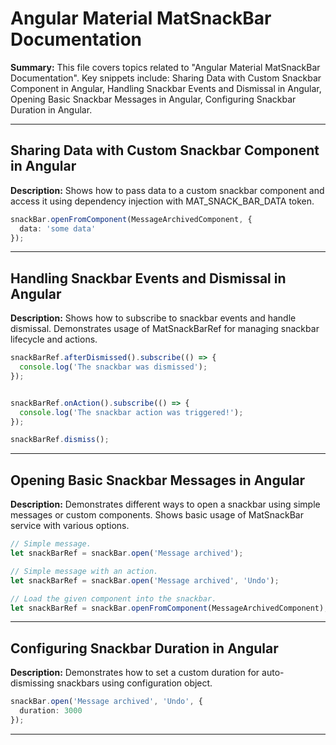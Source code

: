 # Angular Material MatSnackBar Documentation

**Summary:** This file covers topics related to "Angular Material MatSnackBar Documentation". Key snippets include: Sharing Data with Custom Snackbar Component in Angular, Handling Snackbar Events and Dismissal in Angular, Opening Basic Snackbar Messages in Angular, Configuring Snackbar Duration in Angular.

---

## Sharing Data with Custom Snackbar Component in Angular

**Description:** Shows how to pass data to a custom snackbar component and access it using dependency injection with MAT_SNACK_BAR_DATA token.

```typescript
snackBar.openFromComponent(MessageArchivedComponent, {
  data: 'some data'
});
```

---

## Handling Snackbar Events and Dismissal in Angular

**Description:** Shows how to subscribe to snackbar events and handle dismissal. Demonstrates usage of MatSnackBarRef for managing snackbar lifecycle and actions.

```typescript
snackBarRef.afterDismissed().subscribe(() => {
  console.log('The snackbar was dismissed');
});


snackBarRef.onAction().subscribe(() => {
  console.log('The snackbar action was triggered!');
});

snackBarRef.dismiss();
```

---

## Opening Basic Snackbar Messages in Angular

**Description:** Demonstrates different ways to open a snackbar using simple messages or custom components. Shows basic usage of MatSnackBar service with various options.

```typescript
// Simple message.
let snackBarRef = snackBar.open('Message archived');

// Simple message with an action.
let snackBarRef = snackBar.open('Message archived', 'Undo');

// Load the given component into the snackbar.
let snackBarRef = snackBar.openFromComponent(MessageArchivedComponent);
```

---

## Configuring Snackbar Duration in Angular

**Description:** Demonstrates how to set a custom duration for auto-dismissing snackbars using configuration object.

```typescript
snackBar.open('Message archived', 'Undo', {
  duration: 3000
});
```

---